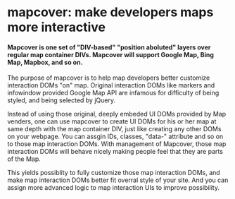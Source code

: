 # mapcover: make developers maps more interactive 
####  Mapcover is one set of "DIV-based" "position aboluted" layers over regular map container DIVs. Mapcover will support Google Map, Bing Map, Mapbox, and so on. 
The purpose of mapcover is to help map developers better customize interaction DOMs "on" map.
Original interaction DOMs like markers and infowindow provided Google Map API are infamous for difficulty of being styled, and being selected by jQuery. 

Instead of using those original, deeply embeded UI DOMs provided by Map venders, one can use mapcover to create UI DOMs for his or her map at same depth with the map container DIV, just like creating any other DOMs on your webpage. You can assgin IDs, classes, "data-" attribute and so on to those map interaction DOMs. With management of Mapcover, those map interaction DOMs will behave nicely making people feel that they are parts of the Map.

This yields possiblity to fully customize those map interaction DOMs, and make map interaction DOMs better fit overral style of your site. And you can assign more advanced logic to map interaction UIs to improve possibility.
